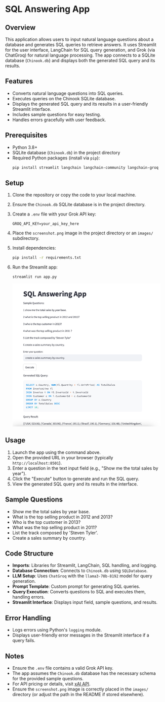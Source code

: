 # SQL Answering App

## Overview
This application allows users to input natural language questions about a database and generates SQL queries to retrieve answers. It uses Streamlit for the user interface, LangChain for SQL query generation, and Grok (via ChatGroq) for natural language processing. The app connects to a SQLite database (`Chinook.db`) and displays both the generated SQL query and its results.

## Features
- Converts natural language questions into SQL queries.
- Executes queries on the Chinook SQLite database.
- Displays the generated SQL query and its results in a user-friendly Streamlit interface.
- Includes sample questions for easy testing.
- Handles errors gracefully with user feedback.

## Prerequisites
- Python 3.8+
- SQLite database (`Chinook.db`) in the project directory
- Required Python packages (install via `pip`):
  ```bash
  pip install streamlit langchain langchain-community langchain-groq sqlalchemy python-dotenv
  ```

## Setup
1. Clone the repository or copy the code to your local machine.
2. Ensure the `Chinook.db` SQLite database is in the project directory.
3. Create a `.env` file with your Grok API key:
   ```env
   GROQ_API_KEY=your_api_key_here
   ```
4. Place the `screenshot.png` image in the project directory or an `images/` subdirectory.
5. Install dependencies:
   ```bash
   pip install -r requirements.txt
   ```
6. Run the Streamlit app:
   ```bash
   streamlit run app.py
   ```

   ![Screenshot of the App](images/screenshot.png)

## Usage
1. Launch the app using the command above.
2. Open the provided URL in your browser (typically `http://localhost:8501`).
3. Enter a question in the text input field (e.g., "Show me the total sales by year").
4. Click the "Execute" button to generate and run the SQL query.
5. View the generated SQL query and its results in the interface.

## Sample Questions
- Show me the total sales by year base.
- What is the top selling product in 2012 and 2013?
- Who is the top customer in 2013?
- What was the top selling product in 2011?
- List the track composed by 'Steven Tyler'.
- Create a sales summary by country.

## Code Structure
- **Imports**: Libraries for Streamlit, LangChain, SQL handling, and logging.
- **Database Connection**: Connects to `Chinook.db` using `SQLDatabase`.
- **LLM Setup**: Uses `ChatGroq` with the `llama3-70b-8192` model for query generation.
- **Prompt Template**: Custom prompt for generating SQL queries.
- **Query Execution**: Converts questions to SQL and executes them, handling errors.
- **Streamlit Interface**: Displays input field, sample questions, and results.

## Error Handling
- Logs errors using Python's `logging` module.
- Displays user-friendly error messages in the Streamlit interface if a query fails.

## Notes
- Ensure the `.env` file contains a valid Grok API key.
- The app assumes the `Chinook.db` database has the necessary schema for the provided sample questions.
- For API pricing or details, visit [xAI API](https://x.ai/api).
- Ensure the `screenshot.png` image is correctly placed in the `images/` directory (or adjust the path in the README if stored elsewhere).

 